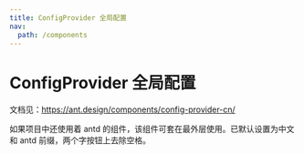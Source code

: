 ```yaml
---
title: ConfigProvider 全局配置
nav:
  path: /components
---
```


# ConfigProvider 全局配置

文档见：https://ant.design/components/config-provider-cn/

如果项目中还使用着 antd 的组件，该组件可套在最外层使用。已默认设置为中文和 antd 前缀，两个字按钮上去除空格。
